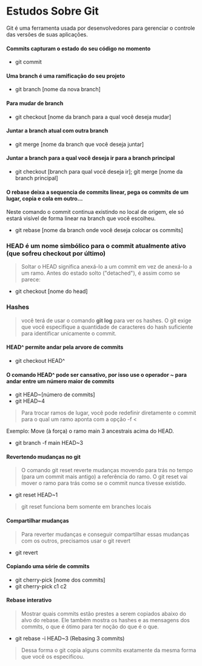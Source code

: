 # Estudos Sobre Git
Git é uma ferramenta usada por desenvolvedores para gerenciar o controle das versões de suas aplicações.
#### Commits capturam o estado do seu código no momento
* git commit
#### Uma branch é uma ramificação do seu projeto
* git branch [nome da nova branch]
#### Para mudar de branch 
* git checkout [nome da branch para a qual você deseja mudar]
#### Juntar a branch atual com outra branch
* git merge [nome da branch que você deseja juntar]
#### Juntar a branch para a qual você deseja ir para a branch principal
* git checkout [branch para qual você deseja ir]; git merge [nome da branch principal]
#### O rebase deixa a sequencia de commits linear, pega os commits de um lugar, copia e cola em outro...
Neste comando o commit continua existindo no local de origem, ele só estará visível de forma linear na branch que você escolheu.
* git rebase [nome da branch onde você deseja colocar os commits]
### HEAD é um nome simbólico para o commit atualmente ativo (que sofreu checkout por último)
> Soltar o HEAD significa anexá-lo a um commit em vez de anexá-lo a um ramo. Antes do estado solto ("detached"), é assim como se parece:
* git checkout [nome do head]

### Hashes
> você terá de usar o comando **git log** para ver os hashes. O git exige que você especifique a quantidade de caracteres do hash suficiente para identificar unicamente o commit.
#### HEAD^ permite andar pela arvore de commits
* git checkout HEAD^ 
#### O comando HEAD^ pode ser cansativo, por isso use o operador ~ para andar entre um número maior de commits
* git HEAD~[número de commits]
* git HEAD~4
> Para trocar ramos de lugar, você pode redefinir diretamente o commit para o qual um ramo aponta com a opção -f <

Exemplo: Move (à força) o ramo main 3 ancestrais acima do HEAD.
* git branch -f main HEAD~3

#### Revertendo mudanças no git
> O comando git reset reverte mudanças movendo para trás no tempo (para um commit mais antigo) a referência do ramo. O git reset vai mover o ramo para trás como se o commit nunca tivesse existido.
* git reset HEAD~1
> git reset funciona bem somente em branches locais
#### Compartilhar mudanças
> Para reverter mudanças e conseguir compartilhar essas mudanças com os outros, precisamos usar o git revert
* git revert
#### Copiando uma série de commits
* git cherry-pick [nome dos commits]
* git cherry-pick c1 c2
#### Rebase interativo
> Mostrar quais commits estão prestes a serem copiados abaixo do alvo do rebase. Ele também mostra os hashes e as mensagens dos commits, o que é ótimo para ter noção do que é o que.
* git rebase -i HEAD~3
(Rebasing 3 commits)
> Dessa forma o git copia alguns commits exatamente da mesma forma que você os especificou.




